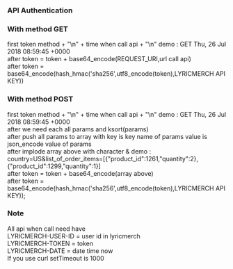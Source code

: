 ### API Authentication
  ### With method GET
  first token  method  +  "\n" +  time when call api +  "\n" demo : GET Thu, 26 Jul 2018 08:59:45 +0000 <br />
  after token  = token + base64_encode(REQUEST_URI,url call api) <br />
  after token = base64_encode(hash_hmac('sha256',utf8_encode(token),LYRICMERCH API KEY)) <br />
  ### With method POST
  first token  method  +  "\n" +  time when call api +  "\n" demo : GET Thu, 26 Jul 2018 08:59:45 +0000 <br />
  after we need each all params and ksort(params) <br />
  after push all params to array with key is key name of params value is json_encode value of params <br />
  after implode array above  with character & demo : country=US&list_of_order_items=[{"product_id":1261,"quantity":2},{"product_id":1299,"quantity":1}] <br />
  after token = token +  base64_encode(array above) <br />
  after token = base64_encode(hash_hmac('sha256',utf8_encode(token),LYRICMERCH API KEY)); <br />
### Note
  All api when call need have <br /> 
   LYRICMERCH-USER-ID = user id in lyricmerch <br />
   LYRICMERCH-TOKEN = token <br />
   LYRICMERCH-DATE = date time now <br />
  If you use curl setTimeout is 1000 <br />
  
